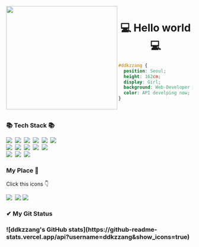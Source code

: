 <img align ="left" width="300px" height = "280px" src = "https://user-images.githubusercontent.com/84914729/185271107-63e17d20-43d8-4b2a-a369-d42d46928550.png">
<h1 align="center"> 💻 Hello world 💻 </h1>

```css
#ddkzzang { 
  position: Seoul; 
  height: 162cm; 
  display: Girl; 
  background: Web-Developer 🔨; 
  color: API develping now; 
}
```
<br>
<h3 >📚 Tech Stack 📚</h3>
<p>
  <img src="https://img.shields.io/badge/Java-007396?style=flat-square&logo=Java&logoColor=white"/></a>&nbsp
  <img src="https://img.shields.io/badge/Javascript-ffb13b?style=flat-square&logo=javascript&logoColor=white"/></a>&nbsp 
  <img src="https://img.shields.io/badge/jQuery-0769AD?style=flat-square&logo=jQuery&logoColor=white"/></a>&nbsp 
  <img src="https://img.shields.io/badge/HTML5-E34F26?style=flat-square&logo=HTML5&logoColor=white"/></a>&nbsp 
  <img src="https://img.shields.io/badge/CSS3-1572B6?style=flat-square&logo=CSS3&logoColor=white"/></a>&nbsp 
  <img src="https://img.shields.io/badge/Vue.js-4FC08D?style=flat-square&logo=Vue.js&logoColor=white"/></a>&nbsp
  <br>
  <img src="https://img.shields.io/badge/Spring-6DB33F?style=flat-square&logo=Spring&logoColor=white"/></a>&nbsp
  <img src="https://img.shields.io/badge/SpringBoot-6DB33F?style=flat-square&logo=SpringBoot&logoColor=white"/></a>&nbsp 
  <img src="https://img.shields.io/badge/Oracle-F80000?style=flat-square&logo=Node.js&logoColor=white"/></a>&nbsp
  <img src="https://img.shields.io/badge/Node.js-339933?style=flat-square&logo=Node.js&logoColor=white"/></a>&nbsp
  <img src="https://img.shields.io/badge/Apache Tomcat-F8DC75?style=flat-square&logo=Apache Tomcat&logoColor=white"/></a>&nbsp
  <br> 
  <img src="https://img.shields.io/badge/Jenkins-D24939?style=flat-square&logo=Jenkins&logoColor=white"/></a>&nbsp 
  <img src="https://img.shields.io/badge/Github-F80000?style=flat-square&logo=Github&logoColor=white"/></a>&nbsp
  <img src="https://img.shields.io/badge/SourceTree-0052CC?style=flat-square&logo=SourceTree&logoColor=white"/></a>&nbsp
  <br>
</p>

<h3> My Place 💭</h3>
<p> Click this icons 👇 </p>
<p>
  <a href="https://www.instagram.com/uuuuudk/"><img src="https://img.shields.io/badge/Instagram-E4405F?style=flat-square&logo=Instagram&logoColor=white&link=https://www.instagram.com/uuuuudk/"/></a>&nbsp
  <a href="mailto:uuuuddk@gmail.com"><img src="https://img.shields.io/badge/Gmail-d14836?style=flat-square&logo=Gmail&logoColor=white&link=uuuuddk@gmail.com"/></a>
  <a href="https://blog.naver.com/ddkzzang"><img src="https://img.shields.io/badge/Blog-E71D29?style=flat-square&logo=Undertale&logoColor=white&link=https://blog.naver.com/ddkzzang/"/></a>&nbsp
</p>

<h3> ✔ My Git Status <h3> 
![ddkzzang's GitHub stats](https://github-readme-stats.vercel.app/api?username=ddkzzang&show_icons=true)


